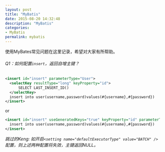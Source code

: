 ```yaml
---
layout: post
title: "MyBatis"
date: 2015-08-20 14:32:48
description: "MyBatis"
categories:
- MyBatis
permalink: mybatis
---
```


使用MyBates常见问题在这里记录，希望对大家有所帮助。
###### Q1：如何配置`insert`，返回自增主键？

```Xml
<insert id="insert" parameterType="User">
  <selectKey resultType="long" keyProperty="id">
      SELECT LAST_INSERT_ID()
  </selectKey>
  insert into user(username,password)values(#{username},#{password})
</insert>
```
or

```Xml
<insert id="insert" useGeneratedKeys="true" keyProperty="id" parameterType="User">
  insert into user(username,password)values(#{username},#{password})
</insert>
```
*跳过的Keng: 如开启`<setting name="defaultExecutorType" value="BATCH" />`配置，则上述两种配置将失效，主键返回NULL。*
